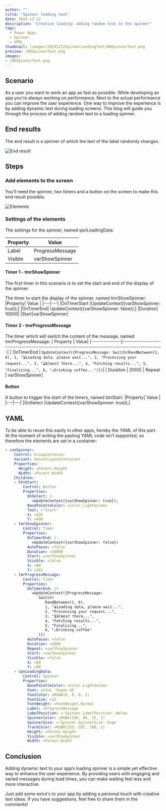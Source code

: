 ```yaml
---
author: ""
title: "Spinner loading text"
date: 2024-12-12
description: "Creative loading: adding random text to the spinner"
tags:
  - Power Apps
  - Spinner
  - HTML
thumbnail: /images/20241212SpinnerLoadingText/00SpinnerText.png
preview: /00SpinnerText.png
images: 
- /00SpinnerText.png
---
```



## Scenario
As a user you want to work an app as fast as possible. While developing an app you're always working on performance. Next to the actual performance you can improve the user experience.
One way to improve the experience is by adding dynamic text during loading screens. This blog will guide you through the process of adding random text to a loading spinner.

## End results 
The end result is a spinner of which the text of the label randomly changes. 

![End result](/images/20241212SpinnerLoadingText/endresult.gif)



## Steps

### Add elements to the screen
You'll need the spinner, two timers and a button on the screen to make this end result possible. 

![Elements](/images/20241212SpinnerLoadingText/screenelements.png)



### Settings of the elements
The settings for the spinner, named spnLoadingData:

|Property| Value |
|---|---|
|Label |ProgressMessage|
|Visible|varShowSpinner| 


#### Timer 1 - tmrShowSpinner
The first timer in this scenario is to set the start and end of the display of the spinner. 

The timer to start the display of the spinner, named tmrShowSpinner: 
|Property| Value |
|---|---|
|OnTimerStart |UpdateContext({varShowSpinner: true});|
|OnTimerEnd| UpdateContext({varShowSpinner: false});|
|Duration| 10000|
|Start|varShowSpinner|

#### Timer 2 - tmrProgressMessage
The timer which will switch the content of the message, named tmrProgressMessage:
| Property      | Value|
|---------------|--------------------------------------------------------------------------------------------------|
| OnTimerEnd    | ```UpdateContext({ProgressMessage: Switch(RandBetween(1, 6), 1, "⌛Loading data, please wait...", 2, "Processing your request...", 3, "⌛Almost there...", 4, "Fetching results...", 5, "Finalizing...", 6, "☕Drinking coffee...")})```|
| Duration      | 2000|
| Repeat        | varShowSpinner|

#### Button
A button to trigger the start of the timers, named btnStart: 
|Property| Value |
|---|---|
|OnSelect |UpdateContext({varShowSpinner: true});|

## YAML
To be able to reuse this easily in other apps, hereby the YAML of this part. At the moment of writing the pasting YAML code isn't supported, so therefore the elements are set in a container:

```YAML
- conSpinner:
    Control: GroupContainer
    Variant: manualLayoutContainer
    Properties:
      Height: =Parent.Height
      Width: =Parent.Width
    Children:
    - btnStart:
        Control: Button
        Properties:
          OnSelect: |-
            =UpdateContext({varShowSpinner: true});
          BasePaletteColor: =Color.LightSalmon
          Text: ="Start"
          X: =635
          Y: =490
    - tmrShowSpinner:
        Control: Timer
        Properties:
          OnTimerEnd: |-
            =UpdateContext({varShowSpinner: false})
          AutoPause: =false
          Duration: =10000
          Start: =varShowSpinner
          Visible: =false
          X: =80
          Y: =201
    - tmrProgressMessage:
        Control: Timer
        Properties:
          OnTimerEnd: |+
            =UpdateContext({ProgressMessage: 
               Switch(
                  RandBetween(1, 6), 
                  1, "⌛Loading data, please wait...", 
                  2, "Processing your request...", 
                  3, "⏳Almost there...", 
                  4, "Fetching results...", 
                  5, "Finalizing...",
                  6, "☕Drinking coffee"
               )})
          AutoPause: =false
          Duration: =2000
          Repeat: =varShowSpinner
          Start: =varShowSpinner
          Visible: =false
          X: =80
          Y: =80
    - spnLoadingData:
        Control: Spinner
        Properties:
          BasePaletteColor: =Color.LightSalmon
          Font: =Font.'Segoe UI'
          FontColor: =RGBA(0, 0, 0, 1)
          FontSize: =22
          FontWeight: =FontWeight.Normal
          Label: =ProgressMessage
          LabelPosition: ='Spinner.LabelPosition'.Below
          SpinnerColor: =RGBA(240, 98, 15, 1)
          SpinnerSize: ='Spinner.SpinnerSize'.Huge
          TrackColor: =RGBA(253, 207, 180, 1)
          Height: =Parent.Height
          Visible: =varShowSpinner
          Width: =Parent.Width

```


## Conclusion
Adding dynamic text to your app’s loading spinner is a simple yet effective way to enhance the user experience. By providing users with engaging and varied messages during load times, you can make waiting feel less and more interactive. 

Just add some extra's to your app by adding a personal touch with creative text ideas. If you have suggestions, feel free to share them in the comments!